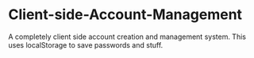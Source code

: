 # Client-side-Account-Management
A completely client side account creation and management system. This uses localStorage to save passwords and stuff.
